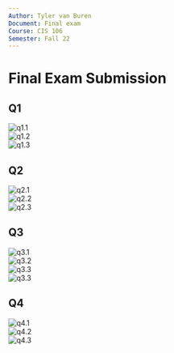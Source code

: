 ```yaml
---
Author: Tyler van Buren
Document: Final exam
Course: CIS 106
Semester: Fall 22
---
```


# Final Exam Submission

## Q1
![q1.1](q1.1.png)<br>
![q1.2](q1.2.png)<br>
![q1.3](q1.3.png)<br>

## Q2
![q2.1](q2.1.png)<br>
![q2.2](q2.2.png)<br>
![q2.3](q2.3.png)<br>

## Q3
![q3.1](q3.1.png)<br>
![q3.2](q3.2.png)<br>
![q3.3](q3.3.png)<br>
![q3.3](q3.4.png)<br>

## Q4
![q4.1](q4.1.png)<br>
![q4.2](q4.2.png)<br>
![q4.3](q4.3.png)<br>